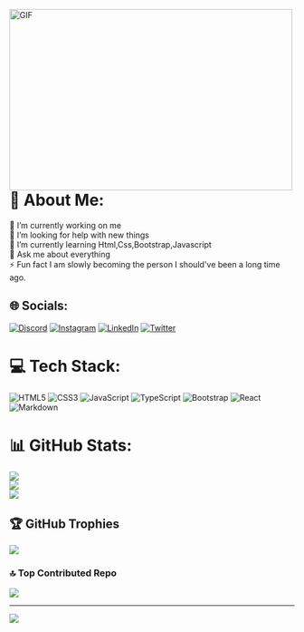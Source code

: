 <img align="left" alt="GIF" src="https://github.com/abhisheknaiidu/abhisheknaiidu/blob/master/code.gif?raw=true" width="500" height="320"/><br><br><br><br><br><br><br><br><br><br><br><br><br><br>
<br>
# 💫 About Me:
🔭 I’m currently working on me<br>🤝 I’m looking for help with new things<br>🌱 I’m currently learning Html,Css,Bootstrap,Javascript<br>💬 Ask me about everything<br>⚡ Fun fact I am slowly becoming the person I should've been a long time ago.

## 🌐 Socials:
[![Discord](https://img.shields.io/badge/Discord-%237289DA.svg?logo=discord&logoColor=white)](https://discord.gg/0wcenk) [![Instagram](https://img.shields.io/badge/Instagram-%23E4405F.svg?logo=Instagram&logoColor=white)](https://instagram.com/0wcenk) [![LinkedIn](https://img.shields.io/badge/LinkedIn-%230077B5.svg?logo=linkedin&logoColor=white)](https://linkedin.com/in/https://www.linkedin.com/in/cenkbasarannn/) [![Twitter](https://img.shields.io/badge/Twitter-%231DA1F2.svg?logo=Twitter&logoColor=white)](https://twitter.com/https://twitter.com/cenkbasarannn) 

# 💻 Tech Stack:
![HTML5](https://img.shields.io/badge/html5-%23E34F26.svg?style=for-the-badge&logo=html5&logoColor=white) ![CSS3](https://img.shields.io/badge/css3-%231572B6.svg?style=for-the-badge&logo=css3&logoColor=white) ![JavaScript](https://img.shields.io/badge/javascript-%23323330.svg?style=for-the-badge&logo=javascript&logoColor=%23F7DF1E) ![TypeScript](https://img.shields.io/badge/typescript-%23007ACC.svg?style=for-the-badge&logo=typescript&logoColor=white) ![Bootstrap](https://img.shields.io/badge/bootstrap-%23563D7C.svg?style=for-the-badge&logo=bootstrap&logoColor=white) ![React](https://img.shields.io/badge/react-%2320232a.svg?style=for-the-badge&logo=react&logoColor=%2361DAFB) ![Markdown](https://img.shields.io/badge/markdown-%23000000.svg?style=for-the-badge&logo=markdown&logoColor=white)
# 📊 GitHub Stats:
![](https://github-readme-stats.vercel.app/api?username=cenkbasarannn&theme=radical&hide_border=false&include_all_commits=true&count_private=true)<br/>
![](https://github-readme-streak-stats.herokuapp.com/?user=cenkbasarannn&theme=radical&hide_border=false)<br/>
![](https://github-readme-stats.vercel.app/api/top-langs/?username=cenkbasarannn&theme=radical&hide_border=false&include_all_commits=true&count_private=true&layout=compact)

## 🏆 GitHub Trophies
![](https://github-profile-trophy.vercel.app/?username=cenkbasarannn&theme=radical&no-frame=false&no-bg=false&margin-w=4)

### 🔝 Top Contributed Repo
![](https://github-contributor-stats.vercel.app/api?username=cenkbasarannn&limit=5&theme=dark&combine_all_yearly_contributions=true)

---
[![](https://visitcount.itsvg.in/api?id=cenkbasarannn&icon=2&color=6)](https://visitcount.itsvg.in)

<!-- Proudly created with GPRM ( https://gprm.itsvg.in ) -->
